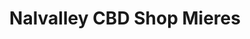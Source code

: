 ---
title: "Nalvalley CBD Shop Mieres"
url: /mieres-del-camin/nalvalley-cbd-shop-mieres/
shop: cannabis
---
